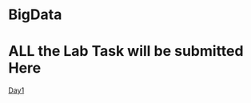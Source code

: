 # BigData
# ALL the Lab Task will be submitted Here
[Day1](https://github.com/nileshsingal/BigData/blob/master/Day1.md)
